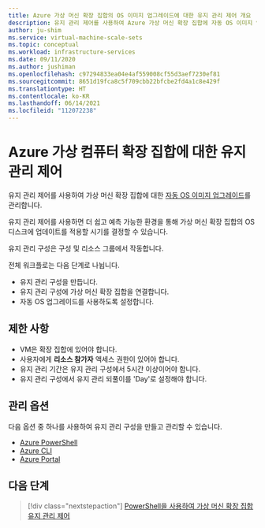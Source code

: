 ```yaml
---
title: Azure 가상 머신 확장 집합의 OS 이미지 업그레이드에 대한 유지 관리 제어 개요
description: 유지 관리 제어를 사용하여 Azure 가상 머신 확장 집합에 자동 OS 이미지 업그레이드가 출시되는 시기를 제어하는 방법을 알아봅니다.
author: ju-shim
ms.service: virtual-machine-scale-sets
ms.topic: conceptual
ms.workload: infrastructure-services
ms.date: 09/11/2020
ms.author: jushiman
ms.openlocfilehash: c97294833ea04e4af559008cf55d3aef7230ef81
ms.sourcegitcommit: 8651d19fca8c5f709cbb22bfcbe2fd4a1c8e429f
ms.translationtype: HT
ms.contentlocale: ko-KR
ms.lasthandoff: 06/14/2021
ms.locfileid: "112072238"
---
```

# <a name="maintenance-control-for-azure-virtual-machine-scale-sets"></a>Azure 가상 컴퓨터 확장 집합에 대한 유지 관리 제어 

유지 관리 제어를 사용하여 가상 머신 확장 집합에 대한 [자동 OS 이미지 업그레이드](../virtual-machine-scale-sets/virtual-machine-scale-sets-automatic-upgrade.md)를 관리합니다.

유지 관리 제어를 사용하면 더 쉽고 예측 가능한 환경을 통해 가상 머신 확장 집합의 OS 디스크에 업데이트를 적용할 시기를 결정할 수 있습니다. 

유지 관리 구성은 구성 및 리소스 그룹에서 작동합니다.

전체 워크플로는 다음 단계로 나뉩니다. 
- 유지 관리 구성을 만듭니다.
- 유지 관리 구성에 가상 머신 확장 집합을 연결합니다.
- 자동 OS 업그레이드를 사용하도록 설정합니다.


## <a name="limitations"></a>제한 사항

- VM은 확장 집합에 있어야 합니다.
- 사용자에게 **리소스 참가자** 액세스 권한이 있어야 합니다.
- 유지 관리 기간은 유지 관리 구성에서 5시간 이상이어야 합니다.
- 유지 관리 구성에서 유지 관리 되풀이를 'Day'로 설정해야 합니다.


## <a name="management-options"></a>관리 옵션

다음 옵션 중 하나를 사용하여 유지 관리 구성을 만들고 관리할 수 있습니다.

- [Azure PowerShell](virtual-machine-scale-sets-maintenance-control-powershell.md)
- [Azure CLI](virtual-machine-scale-sets-maintenance-control-cli.md)
- [Azure Portal](virtual-machine-scale-sets-maintenance-control-portal.md)


## <a name="next-steps"></a>다음 단계

> [!div class="nextstepaction"]
> [PowerShell을 사용하여 가상 머신 확장 집합 유지 관리 제어](virtual-machine-scale-sets-maintenance-control-powershell.md)
